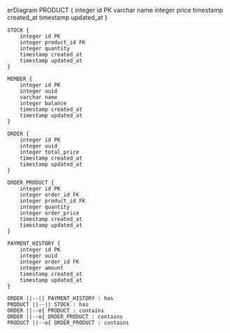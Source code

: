 erDiagram
    PRODUCT {
        integer id PK
        varchar name
        integer price
        timestamp created_at
        timestamp updated_at
    }

    STOCK {
        integer id PK
        integer product_id FK
        integer quantity
        timestamp created_at
        timestamp updated_at
    }

    MEMBER {
        integer id PK
        integer uuid
        varchar name
        integer balance
        timestamp created_at
        timestamp updated_at
    }

    ORDER {
        integer id PK
        integer uuid
        integer total_price
        timestamp created_at
        timestamp updated_at 
    }

    ORDER_PRODUCT {
        integer id PK
        integer order_id FK
        integer product_id FK
        integer quantity 
        integer order_price
        timestamp created_at
        timestamp updated_at 
    }

    PAYMENT_HISTORY {
        integer id PK
        integer uuid 
        integer order_id FK
        integer amount 
        timestamp created_at
        timestamp updated_at 
    }

    ORDER ||--|| PAYMENT_HISTORY : has
    PRODUCT ||--|| STOCK : has
    ORDER ||--o{ PRODUCT : contains
    ORDER ||--o{ ORDER_PRODUCT : contains
    PRODUCT ||--o{ ORDER_PRODUCT : contains
